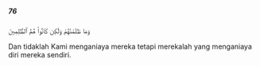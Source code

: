 ##### 76

<span class="ayah">وَمَا ظَلَمْنَٰهُمْ وَلَٰكِن كَانُوا۟ هُمُ ٱلظَّٰلِمِينَ</span>

<span class="ayah_translation">Dan tidaklah Kami menganiaya mereka tetapi merekalah yang menganiaya diri mereka sendiri.</span>
